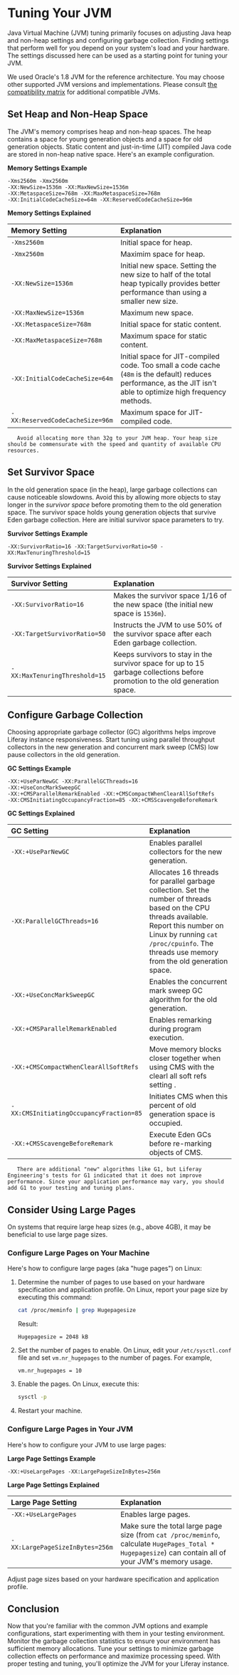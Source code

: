 # Tuning Your JVM

Java Virtual Machine (JVM) tuning primarily focuses on adjusting Java heap and non-heap settings and configuring garbage collection. Finding settings that perform well for you depend on your system's load and your hardware. The settings discussed here can be used as a starting point for tuning your JVM. 

We used Oracle's 1.8 JVM for the reference architecture. You may choose other supported JVM versions and implementations. Please consult [the compatibility matrix](https://help.liferay.com/hc/en-us/articles/360049238151) for additional compatible JVMs.

## Set Heap and Non-Heap Space

The JVM's memory comprises heap and non-heap spaces. The heap contains a space for young generation objects and a space for old generation objects. Static content and just-in-time (JIT) compiled Java code are stored in non-heap native space. Here's an example configuration.

**Memory Settings Example**

``` 
-Xms2560m -Xmx2560m 
-XX:NewSize=1536m -XX:MaxNewSize=1536m 
-XX:MetaspaceSize=768m -XX:MaxMetaspaceSize=768m 
-XX:InitialCodeCacheSize=64m -XX:ReservedCodeCacheSize=96m 
```

**Memory Settings Explained**

| Memory Setting | Explanation |
| :------ | :---------- |
| `-Xms2560m` | Initial space for heap. |
| `-Xmx2560m` | Maximim space for heap. |
| `-XX:NewSize=1536m`| Initial new space. Setting the new size to half of the total heap typically provides better performance than using a smaller new size. |
| `-XX:MaxNewSize=1536m` | Maximum new space. |
| `-XX:MetaspaceSize=768m` | Initial space for static content. |
| `-XX:MaxMetaspaceSize=768m` | Maximum space for static content. |
| `-XX:InitialCodeCacheSize=64m` | Initial space for JIT-compiled code. Too small a code cache (`48m` is the default) reduces performance, as the JIT isn't able to optimize high frequency methods. |
| `-XX:ReservedCodeCacheSize=96m` | Maximum space for JIT-compiled code. |

```warning::
   Avoid allocating more than 32g to your JVM heap. Your heap size should be commensurate with the speed and quantity of available CPU resources.
```

## Set Survivor Space

In the old generation space (in the heap), large garbage collections can cause noticeable slowdowns. Avoid this by allowing more objects to stay longer in the *survivor space* before promoting them to the old generation space. The survivor space holds young generation objects that survive Eden garbage collection. Here are initial survivor space parameters to try.

**Survivor Settings Example**

```
-XX:SurvivorRatio=16 -XX:TargetSurvivorRatio=50 -XX:MaxTenuringThreshold=15
```

**Survivor Settings Explained**

| Survivor Setting | Explanation |
| :------ | :---------- |
| `-XX:SurvivorRatio=16` | Makes the survivor space 1/16 of the new space (the initial new space is `1536m`). |
| `-XX:TargetSurvivorRatio=50` | Instructs the JVM to use 50% of the survivor space after each Eden garbage collection. |
| `-XX:MaxTenuringThreshold=15` | Keeps survivors to stay in the survivor space for up to 15 garbage collections before promotion to the old generation space. |

## Configure Garbage Collection

Choosing appropriate garbage collector (GC) algorithms helps improve Liferay instance responsiveness. Start tuning using parallel throughput collectors in the new generation and concurrent mark sweep (CMS) low pause collectors in the old generation.

**GC Settings Example**

```
-XX:+UseParNewGC -XX:ParallelGCThreads=16
-XX:+UseConcMarkSweepGC
-XX:+CMSParallelRemarkEnabled -XX:+CMSCompactWhenClearAllSoftRefs
-XX:CMSInitiatingOccupancyFraction=85 -XX:+CMSScavengeBeforeRemark
```

**GC Settings Explained**

| GC Setting | Explanation |
| :--------- | :---------- |
| `-XX:+UseParNewGC` | Enables parallel collectors for the new generation. |
| `-XX:ParallelGCThreads=16` | Allocates 16 threads for parallel garbage collection. Set the number of threads based on the CPU threads available. Report this number on Linux by running `cat /proc/cpuinfo`. The threads use memory from the old generation space. |
| `-XX:+UseConcMarkSweepGC` | Enables the concurrent mark sweep GC algorithm for the old generation. |
| `-XX:+CMSParallelRemarkEnabled` | Enables remarking during program execution. |
| `-XX:+CMSCompactWhenClearAllSoftRefs` | Move memory blocks closer together when using CMS with the clearl all soft refs setting . |
| `-XX:CMSInitiatingOccupancyFraction=85` | Initiates CMS when this percent of old generation space is occupied. |
| `-XX:+CMSScavengeBeforeRemark` | Execute Eden GCs before re-marking objects of CMS. |

```note::
   There are additional "new" algorithms like G1, but Liferay Engineering's tests for G1 indicated that it does not improve performance. Since your application performance may vary, you should add G1 to your testing and tuning plans.
```

## Consider Using Large Pages 

On systems that require large heap sizes (e.g., above 4GB), it may be beneficial to use large page sizes.

### Configure Large Pages on Your Machine

Here's how to configure large pages (aka "huge pages") on Linux:

1. Determine the number of pages to use based on your hardware specification and application profile. On Linux, report your page size by executing this command:

    ```bash
	cat /proc/meminfo | grep Hugepagesize
	```

    Result:

    ```properties
	Hugepagesize = 2048 kB
	```

1. Set the number of pages to enable. On Linux, edit your `/etc/sysctl.conf` file and set `vm.nr_hugepages` to the number of pages. For example,

	```properties
	vm.nr_hugepages = 10
	```
1. Enable the pages. On Linux, execute this:

    ```bash
	sysctl -p
	```

1. Restart your machine.

### Configure Large Pages in Your JVM 

Here's how to configure your JVM to use large pages:

**Large Page Settings Example**

```
-XX:+UseLargePages -XX:LargePageSizeInBytes=256m
```

**Large Page Settings Explained**

| Large Page Setting | Explanation |
| :------ | :---------- |
| `-XX:+UseLargePages` | Enables large pages. |
| `-XX:LargePageSizeInBytes=256m` | Make sure the total large page size (from `cat /proc/meminfo`, calculate `HugePages_Total * Hugepagesize`) can contain all of your JVM's memory usage. |

Adjust page sizes based on your hardware specification and application profile.

## Conclusion 

Now that you're familiar with the common JVM options and example configurations, start experimenting with them in your testing environment. Monitor the garbage collection statistics to ensure your environment has sufficient memory allocations. Tune your settings to minimize garbage collection effects on performance and maximize processing speed. With proper testing and tuning, you'll optimize the JVM for your Liferay instance.
